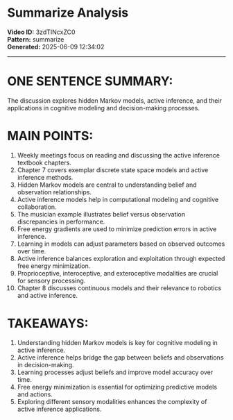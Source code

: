 # Summarize Analysis

**Video ID:** 3zdTINcxZC0  
**Pattern:** summarize  
**Generated:** 2025-06-09 12:34:02  

---

# ONE SENTENCE SUMMARY:
The discussion explores hidden Markov models, active inference, and their applications in cognitive modeling and decision-making processes.

# MAIN POINTS:
1. Weekly meetings focus on reading and discussing the active inference textbook chapters.
2. Chapter 7 covers exemplar discrete state space models and active inference methods.
3. Hidden Markov models are central to understanding belief and observation relationships.
4. Active inference models help in computational modeling and cognitive collaboration.
5. The musician example illustrates belief versus observation discrepancies in performance.
6. Free energy gradients are used to minimize prediction errors in active inference.
7. Learning in models can adjust parameters based on observed outcomes over time.
8. Active inference balances exploration and exploitation through expected free energy minimization.
9. Proprioceptive, interoceptive, and exteroceptive modalities are crucial for sensory processing.
10. Chapter 8 discusses continuous models and their relevance to robotics and active inference.

# TAKEAWAYS:
1. Understanding hidden Markov models is key for cognitive modeling in active inference.
2. Active inference helps bridge the gap between beliefs and observations in decision-making.
3. Learning processes adjust beliefs and improve model accuracy over time.
4. Free energy minimization is essential for optimizing predictive models and actions.
5. Exploring different sensory modalities enhances the complexity of active inference applications.